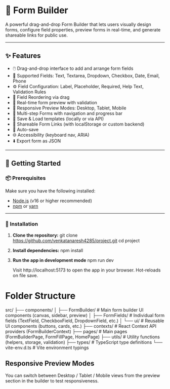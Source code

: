 # 🧩 Form Builder

A powerful drag-and-drop Form Builder that lets users visually design forms, configure field properties, preview forms in real-time, and generate shareable links for public use.

----
## ✨ Features

- 🖱️ Drag-and-drop interface to add and arrange form fields
- 🧾 Supported Fields: Text, Textarea, Dropdown, Checkbox, Date, Email, Phone
- ⚙️ Field Configuration: Label, Placeholder, Required, Help Text, Validation Rules
- 🔁 Field Reordering via drag
- 👀 Real-time form preview with validation
- 📱 Responsive Preview Modes: Desktop, Tablet, Mobile
- 🧩 Multi-step Forms with navigation and progress bar
- 💾 Save & Load templates (locally or via API)
- 🔗 Shareable Form Links (with localStorage or custom backend)
- 🛟 Auto-save
- 🌐 Accessibility (keyboard nav, ARIA)
- ⬇️ Export form as JSON

----
## 🚀 Getting Started

### 📦 Prerequisites

Make sure you have the following installed:

- [Node.js](https://nodejs.org/) (v16 or higher recommended)
- [npm](https://www.npmjs.com/) or [yarn](https://yarnpkg.com/)

---

### 🔧 Installation

1. **Clone the repository:**
   git clone https://github.com/venkatanaresh4285/project.git
   cd project

2. **Install dependencies:**
     npm install

3. **Run the app in development mode**
    npm run dev

    Visit http://localhost:5173 to open the app in your browser.
    Hot-reloads on file save.


# Folder Structure
src/
├── components/
│ ├── FormBuilder/ # Main form builder UI components (canvas, sidebar, preview)
│ ├── FormFields/ # Individual form fields (TextField, CheckboxField, DropdownField, etc.)
│ └── ui/ # Reusable UI components (buttons, cards, etc.)
├── contexts/ # React Context API providers (FormBuilderContext)
├── pages/ # Main pages (FormBuilderPage, FormFillPage, HomePage)
├── utils/ # Utility functions (helpers, storage, validation)
├── types/ # TypeScript type definitions
└── vite-env.d.ts # Vite environment typings

## Responsive Preview Modes
You can switch between Desktop / Tablet / Mobile views from the preview section in the builder to test responsiveness.
 
 

